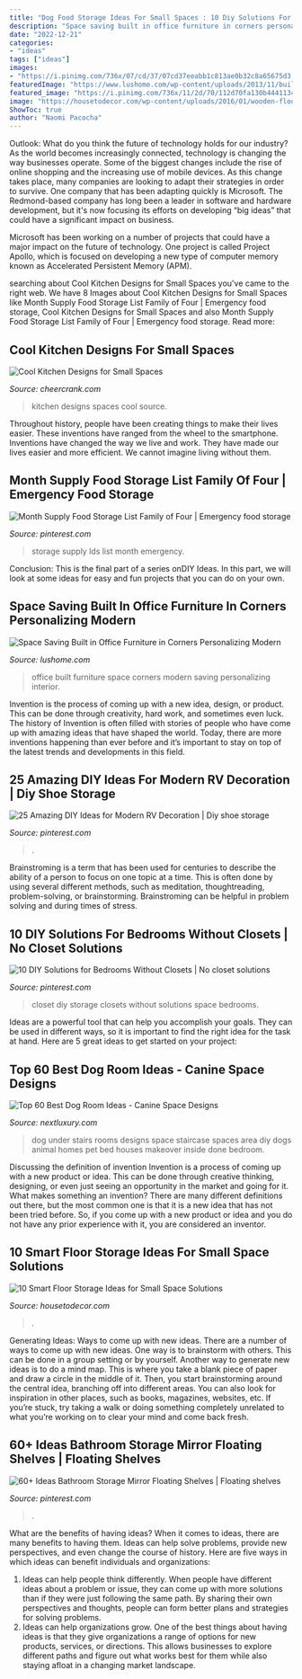 ```yaml
---
title: "Dog Food Storage Ideas For Small Spaces : 10 Diy Solutions For Bedrooms Without Closets"
description: "Space saving built in office furniture in corners personalizing modern"
date: "2022-12-21"
categories:
- "ideas"
tags: ["ideas"]
images:
- "https://i.pinimg.com/736x/07/cd/37/07cd37eeabb1c813ae0b32c8a65675d3.jpg"
featuredImage: "https://www.lushome.com/wp-content/uploads/2013/11/built-in-office-furniture-for-corners-computer-desks-bookcases-9.jpg"
featured_image: "https://i.pinimg.com/736x/11/2d/70/112d70fa130b44411341ceef3ea4448a.jpg"
image: "https://housetodecor.com/wp-content/uploads/2016/01/wooden-floor-bedroom-storage-ideas.jpg"
ShowToc: true
author: "Naomi Pacocha"
---
```



Outlook: What do you think the future of technology holds for our industry?
As the world becomes increasingly connected, technology is changing the way businesses operate. Some of the biggest changes include the rise of online shopping and the increasing use of mobile devices. As this change takes place, many companies are looking to adapt their strategies in order to survive. 
One company that has been adapting quickly is Microsoft. The Redmond-based company has long been a leader in software and hardware development, but it's now focusing its efforts on developing “big ideas” that could have a significant impact on business. 

Microsoft has been working on a number of projects that could have a major impact on the future of technology. One project is called Project Apollo, which is focused on developing a new type of computer memory known as Accelerated Persistent Memory (APM).

	

		
searching about Cool Kitchen Designs for Small Spaces you've came to the right web. We have 8 Images about Cool Kitchen Designs for Small Spaces like Month Supply Food Storage List Family of Four | Emergency food storage, Cool Kitchen Designs for Small Spaces and also Month Supply Food Storage List Family of Four | Emergency food storage. Read more:
		
    
## Cool Kitchen Designs For Small Spaces

<img loading=lazy src="https://www.cheercrank.com/wp-content/uploads/2016/03/12-u-shaped-kitchen.jpg" onerror="this.onerror=null;this.src='https://tse3.mm.bing.net/th?id=OIP.SZHoD1sxvDYgHenf7VUO3QHaJ4&amp;pid=15.1';" alt="Cool Kitchen Designs for Small Spaces">

_Source: cheercrank.com_

>kitchen designs spaces cool source. 

	

Throughout history, people have been creating things to make their lives easier. These inventions have ranged from the wheel to the smartphone. Inventions have changed the way we live and work. They have made our lives easier and more efficient. We cannot imagine living without them.

    
## Month Supply Food Storage List Family Of Four | Emergency Food Storage

<img loading=lazy src="https://i.pinimg.com/736x/11/2d/70/112d70fa130b44411341ceef3ea4448a.jpg" onerror="this.onerror=null;this.src='https://tse2.mm.bing.net/th?id=OIP.XJqSqErTzQO45Ytk45_ZvgHaLH&amp;pid=15.1';" alt="Month Supply Food Storage List Family of Four | Emergency food storage">

_Source: pinterest.com_

>storage supply lds list month emergency. 

	

Conclusion:
This is the final part of a series onDIY Ideas. In this part, we will look at some ideas for easy and fun projects that you can do on your own.

    
## Space Saving Built In Office Furniture In Corners Personalizing Modern

<img loading=lazy src="https://www.lushome.com/wp-content/uploads/2013/11/built-in-office-furniture-for-corners-computer-desks-bookcases-9.jpg" onerror="this.onerror=null;this.src='https://tse4.mm.bing.net/th?id=OIP.wvYrtVtfu9770D4szPSClAHaHa&amp;pid=15.1';" alt="Space Saving Built in Office Furniture in Corners Personalizing Modern">

_Source: lushome.com_

>office built furniture space corners modern saving personalizing interior. 

	

Invention is the process of coming up with a new idea, design, or product. This can be done through creativity, hard work, and sometimes even luck. The history of Invention is often filled with stories of people who have come up with amazing ideas that have shaped the world. Today, there are more inventions happening than ever before and it’s important to stay on top of the latest trends and developments in this field.

    
## 25 Amazing DIY Ideas For Modern RV Decoration | Diy Shoe Storage

<img loading=lazy src="https://i.pinimg.com/736x/3d/6c/c8/3d6cc8c2fca574d8897a686eba919865.jpg" onerror="this.onerror=null;this.src='https://tse2.mm.bing.net/th?id=OIP.jFXbwu5t1zNQaoKXWJ7aDwHaKy&amp;pid=15.1';" alt="25 Amazing DIY Ideas for Modern RV Decoration | Diy shoe storage">

_Source: pinterest.com_

>. 

	

Brainstroming is a term that has been used for centuries to describe the ability of a person to focus on one topic at a time. This is often done by using several different methods, such as meditation, thoughtreading, problem-solving, or brainstorming. Brainstroming can be helpful in problem solving and during times of stress.

    
## 10 DIY Solutions For Bedrooms Without Closets | No Closet Solutions

<img loading=lazy src="https://i.pinimg.com/736x/9b/d2/59/9bd2592f75d39eaa8feb2679a269bbb7.jpg" onerror="this.onerror=null;this.src='https://tse3.mm.bing.net/th?id=OIP.pEBowrQdLZkXkgusR2fNowHaLH&amp;pid=15.1';" alt="10 DIY Solutions for Bedrooms Without Closets | No closet solutions">

_Source: pinterest.com_

>closet diy storage closets without solutions space bedrooms. 

	

Ideas are a powerful tool that can help you accomplish your goals. They can be used in different ways, so it is important to find the right idea for the task at hand. Here are 5 great ideas to get started on your project: 

    
## Top 60 Best Dog Room Ideas - Canine Space Designs

<img loading=lazy src="http://nextluxury.com/wp-content/uploads/small-under-staircase-dog-room-ideas.jpg" onerror="this.onerror=null;this.src='https://tse2.mm.bing.net/th?id=OIP.NZxcFtEpXnfQlHOtxdCP_AAAAA&amp;pid=15.1';" alt="Top 60 Best Dog Room Ideas - Canine Space Designs">

_Source: nextluxury.com_

>dog under stairs rooms designs space staircase spaces area diy dogs animal homes pet bed houses makeover inside done bedroom. 

	

Discussing the definition of invention
Invention is a process of coming up with a new product or idea. This can be done through creative thinking, designing, or even just seeing an opportunity in the market and going for it. What makes something an invention? There are many different definitions out there, but the most common one is that it is a new idea that has not been tried before. So, if you come up with a new product or idea and you do not have any prior experience with it, you are considered an inventor.

    
## 10 Smart Floor Storage Ideas For Small Space Solutions

<img loading=lazy src="https://housetodecor.com/wp-content/uploads/2016/01/wooden-floor-bedroom-storage-ideas.jpg" onerror="this.onerror=null;this.src='https://tse4.mm.bing.net/th?id=OIP.Xviw-Wa9RjjgGypbk7PLrgHaLH&amp;pid=15.1';" alt="10 Smart Floor Storage Ideas for Small Space Solutions">

_Source: housetodecor.com_

>. 

	

Generating Ideas: Ways to come up with new ideas.
There are a number of ways to come up with new ideas. One way is to brainstorm with others. This can be done in a group setting or by yourself. Another way to generate new ideas is to do a mind map. This is where you take a blank piece of paper and draw a circle in the middle of it. Then, you start brainstorming around the central idea, branching off into different areas. You can also look for inspiration in other places, such as books, magazines, websites, etc. If you’re stuck, try taking a walk or doing something completely unrelated to what you’re working on to clear your mind and come back fresh.

    
## 60+ Ideas Bathroom Storage Mirror Floating Shelves | Floating Shelves

<img loading=lazy src="https://i.pinimg.com/736x/07/cd/37/07cd37eeabb1c813ae0b32c8a65675d3.jpg" onerror="this.onerror=null;this.src='https://tse2.mm.bing.net/th?id=OIP.zyBXLBWtqEB7aIRVBroI-QAAAA&amp;pid=15.1';" alt="60+ Ideas Bathroom Storage Mirror Floating Shelves | Floating shelves">

_Source: pinterest.com_

>. 

	

What are the benefits of having ideas?
When it comes to ideas, there are many benefits to having them. Ideas can help solve problems, provide new perspectives, and even change the course of history. Here are five ways in which ideas can benefit individuals and organizations: 
1. Ideas can help people think differently. When people have different ideas about a problem or issue, they can come up with more solutions than if they were just following the same path. By sharing their own perspectives and thoughts, people can form better plans and strategies for solving problems. 
2. Ideas can help organizations grow. One of the best things about having ideas is that they give organizations a range of options for new products, services, or directions. This allows businesses to explore different paths and figure out what works best for them while also staying afloat in a changing market landscape. 

